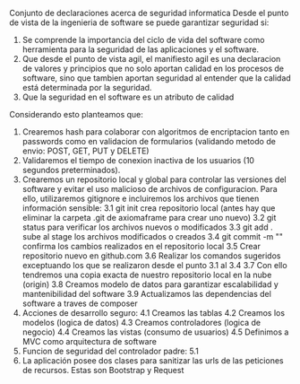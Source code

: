 Conjunto de declaraciones acerca de seguridad informatica
Desde el punto de vista de la ingenieria de software se puede garantizar seguridad si:
1. Se comprende la importancia del ciclo de vida del software como herramienta para la seguridad de las aplicaciones y el software.
2. Que desde el punto de vista agil, el manifiesto agil es una declaracion de valores y principios que no solo aportan calidad en los procesos de software, sino que tambien aportan seguridad al entender que la calidad está determinada por la seguridad.
3. Que la seguridad en el software es un atributo de calidad

Considerando esto planteamos que:
1.  Crearemos hash para colaborar con algoritmos de encriptacion tanto en passwords como en validacion de formularios (validando metodo de envio: POST, GET, PUT y DELETE)
2. Validaremos el tiempo de conexion inactiva de los usuarios (10 segundos preterminados).
3. Crearemos un repositorio local y global para controlar las versiones del software y evitar el uso malicioso de archivos de configuracion. Para ello, utilizaremos gitignore e incluiremos los archivos que tienen información sensible:
	3.1 git init crea repositorio local (antes hay que eliminar la carpeta .git de axiomaframe para crear uno nuevo)
	3.2 git status para verificar los archivos nuevos o modificados
	3.3 git add . sube al stage los archivos modificados o creados
	3.4 git commit -m "" confirma los cambios realizados en el repositorio local
	3.5 Crear repositorio nuevo en github.com
	3.6 Realizar los comandos sugeridos exceptuando los que se realizaron desde el punto 3.1 al 3.4
	3.7 Con ello tendremos una copia exacta de nuestro repositorio local en la nube (origin)
	3.8 Creamos modelo de datos para garantizar escalabilidad y mantenibilidad del software
	3.9 Actualizamos las dependencias del software a traves de composer
4. Acciones de desarrollo seguro:
	4.1 Creamos las tablas
	4.2 Creamos los modelos (logica de datos)
	4.3 Creamos controladores (logica de negocio)
	4.4 Creamos las vistas (consumo de usuarios)
	4.5 Definimos a MVC como arquitectura de software
5. Funcion de seguridad del controlador padre:
	5.1
6. La aplicación posee dos clases para sanitizar las urls de las peticiones de recursos. Estas son Bootstrap y Request
